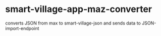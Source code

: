 # smart-village-app-maz-converter
converts JSON from max to smart-village-json and sends data to JSON-import-endpoint

